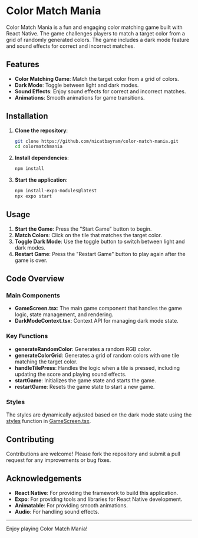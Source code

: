 # Color Match Mania

Color Match Mania is a fun and engaging color matching game built with React Native. The game challenges players to match a target color from a grid of randomly generated colors. The game includes a dark mode feature and sound effects for correct and incorrect matches.

## Features

- **Color Matching Game**: Match the target color from a grid of colors.
- **Dark Mode**: Toggle between light and dark modes.
- **Sound Effects**: Enjoy sound effects for correct and incorrect matches.
- **Animations**: Smooth animations for game transitions.

## Installation

1. **Clone the repository**:
    ```sh
    git clone https://github.com/nicatbayram/color-match-mania.git
    cd colormatchmania
    ```

2. **Install dependencies**:
    ```sh
    npm install
    ```

3. **Start the application**:
    ```sh
    npm install-expo-modules@latest
    npx expo start
    ```

## Usage

1. **Start the Game**: Press the "Start Game" button to begin.
2. **Match Colors**: Click on the tile that matches the target color.
3. **Toggle Dark Mode**: Use the toggle button to switch between light and dark modes.
4. **Restart Game**: Press the "Restart Game" button to play again after the game is over.

## Code Overview

### Main Components

- **GameScreen.tsx**: The main game component that handles the game logic, state management, and rendering.
- **DarkModeContext.tsx**: Context API for managing dark mode state.

### Key Functions

- **generateRandomColor**: Generates a random RGB color.
- **generateColorGrid**: Generates a grid of random colors with one tile matching the target color.
- **handleTilePress**: Handles the logic when a tile is pressed, including updating the score and playing sound effects.
- **startGame**: Initializes the game state and starts the game.
- **restartGame**: Resets the game state to start a new game.

### Styles

The styles are dynamically adjusted based on the dark mode state using the [styles](http://_vscodecontentref_/1) function in [GameScreen.tsx](http://_vscodecontentref_/2).

## Contributing

Contributions are welcome! Please fork the repository and submit a pull request for any improvements or bug fixes.


## Acknowledgements

- **React Native**: For providing the framework to build this application.
- **Expo**: For providing tools and libraries for React Native development.
- **Animatable**: For providing smooth animations.
- **Audio**: For handling sound effects.

---

Enjoy playing Color Match Mania!
